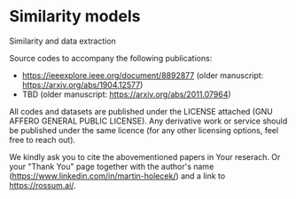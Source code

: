 # Similarity models
Similarity and data extraction

Source codes to accompany the following publications:
- https://ieeexplore.ieee.org/document/8892877 (older manuscript: https://arxiv.org/abs/1904.12577)
- TBD (older manuscript: https://arxiv.org/abs/2011.07964) 

All codes and datasets are published under the LICENSE attached (GNU AFFERO GENERAL PUBLIC LICENSE).
Any derivative work or service should be published under the same licence (for any other licensing options, feel free to reach out).

We kindly ask you to cite the abovementioned papers in Your reserach. Or your "Thank You" page 
together with the author's name (https://www.linkedin.com/in/martin-holecek/) and a link to https://rossum.ai/.